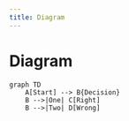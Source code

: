 ```yaml
---
title: Diagram
---
```


# Diagram

```mermaid
graph TD
    A[Start] --> B{Decision}
    B -->|One| C[Right]
    B -->|Two| D[Wrong]
```